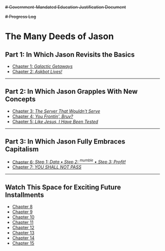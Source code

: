 ~~# Government-Mandated Education Justification Document~~

~~# Progress Log~~

# The Many Deeds of Jason

## Part 1: In Which Jason Revisits the Basics

- [Chapter 1: *Galactic Getaways*](logs/Week_01.md)
- [Chapter 2: *Askbot Lives!*](logs/Week_02.md)

---

## Part 2: In Which Jason Grapples With New Concepts

- [Chapter 3: *The Server That Wouldn't Serve*](logs/Week_03.md)
- [Chapter 4: *You Frontin', Bruv?*](logs/Week_04.md)
- [Chapter 5: *Like Jesus, I Have Been Tested*](logs/Week_05.md)

---

## Part 3: In Which Jason Fully Embraces Capitalism

- [Chapter 6: *Step 1: Data • Step 2: <sup>mumble</sup> • Step 3: Profit!*](logs/Week_06.md)
- [Chapter 7: *YOU SHALL NOT PASS*](logs/Week_07.md)

---

## Watch This Space for Exciting Future Installments

- [Chapter 8](logs/Week_08.md)
- [Chapter 9](logs/Week_09.md)
- [Chapter 10](logs/Week_10.md)
- [Chapter 11](logs/Week_11.md)
- [Chapter 12](logs/Week_12.md)
- [Chapter 13](logs/Week_13.md)
- [Chapter 14](logs/Week_14.md)
- [Chapter 15](logs/Week_15.md)
